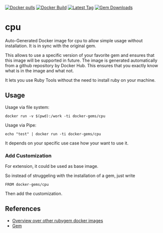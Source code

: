 [![Docker pulls](https://img.shields.io/docker/pulls/rubygem/cpu.svg)](https://hub.docker.com/r/rubygem/cpu/)
[![Docker Build](https://img.shields.io/docker/automated/rubygem/cpu.svg)](https://hub.docker.com/r/rubygem/cpu/)
[![Latest Tag](https://img.shields.io/github/tag/docker-rubygem/cpu.svg)](https://hub.docker.com/r/rubygem/cpu/)
[![Gem Downloads](https://img.shields.io/gem/dt/cpu.svg)](https://rubygems.org/gems/cpu/)
# cpu

Auto-Generated Docker image for cpu to allow simple usage without installation.
It is in sync with the original gem.

This allows to use a specific version of your favorite gem and ensures that this image will be supported in future.
The image is generated automatically from a github repository by Docker Hub.
This ensures that you exactly know what is in the image and what not.

It lets you use Ruby Tools without the need to install ruby on your machine.

## Usage

Usage via file system:

`docker run -v $(pwd):/work -ti docker-gems/cpu`

Usage via Pipe:

`echo "test" | docker run -ti docker-gems/cpu`

It depends on your specific use case how your want to use it.

### Add Customization

For extension, it could be used as base image.

So instead of struggeling with the installation of a gem, just write

`FROM docker-gems/cpu`

Then add the customization.

## References

 - [Overview over other rubygem docker images](https://github.com/thinkbot/docker-rubygem)
 - [Gem](https://rubygems.org/gems/cpu/)
